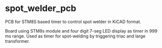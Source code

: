 # spot_welder_pcb
PCB for STM8S based timer to control spot welder in KiCAD format.

Board using STM8s module and four digit 7-seg LED display as timer in 999 ms range.
Used as timer for spot-welding by triggering triac and large transformer.

